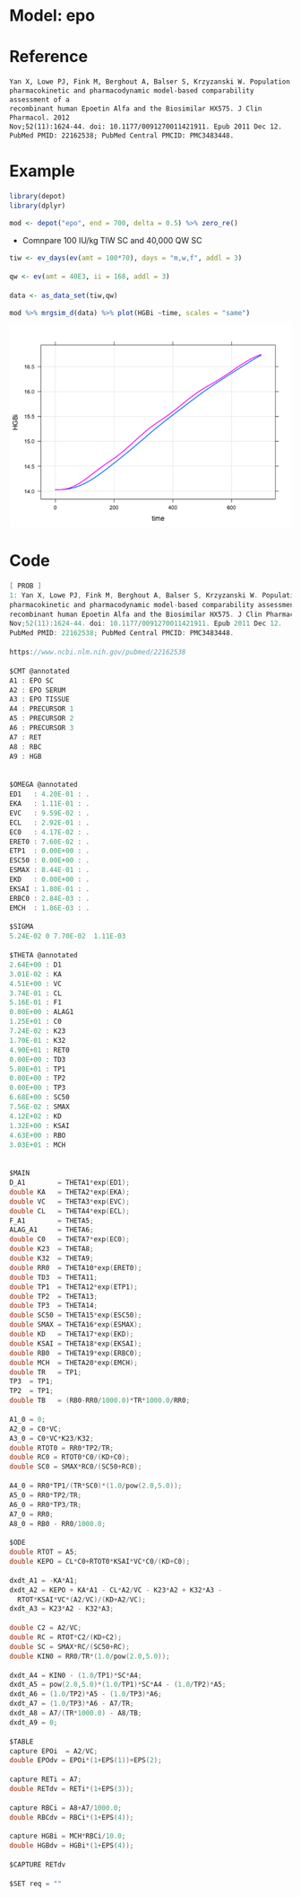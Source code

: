 Model: epo
================

# Reference

    Yan X, Lowe PJ, Fink M, Berghout A, Balser S, Krzyzanski W. Population
    pharmacokinetic and pharmacodynamic model-based comparability assessment of a
    recombinant human Epoetin Alfa and the Biosimilar HX575. J Clin Pharmacol. 2012
    Nov;52(11):1624-44. doi: 10.1177/0091270011421911. Epub 2011 Dec 12. 
    PubMed PMID: 22162538; PubMed Central PMCID: PMC3483448.

# Example

``` r
library(depot)
library(dplyr)
```

``` r
mod <- depot("epo", end = 700, delta = 0.5) %>% zero_re()
```

  - Comnpare 100 IU/kg TIW SC and 40,000 QW SC

<!-- end list -->

``` r
tiw <- ev_days(ev(amt = 100*70), days = "m,w,f", addl = 3)

qw <- ev(amt = 40E3, ii = 168, addl = 3)

data <- as_data_set(tiw,qw)
```

``` r
mod %>% mrgsim_d(data) %>% plot(HGBi ~time, scales = "same")
```

![](epo_files/figure-gfm/unnamed-chunk-4-1.png)<!-- -->

# Code

``` c
[ PROB ]
1: Yan X, Lowe PJ, Fink M, Berghout A, Balser S, Krzyzanski W. Population
pharmacokinetic and pharmacodynamic model-based comparability assessment of a
recombinant human Epoetin Alfa and the Biosimilar HX575. J Clin Pharmacol. 2012
Nov;52(11):1624-44. doi: 10.1177/0091270011421911. Epub 2011 Dec 12. 
PubMed PMID: 22162538; PubMed Central PMCID: PMC3483448.

https://www.ncbi.nlm.nih.gov/pubmed/22162538

$CMT @annotated
A1 : EPO SC
A2 : EPO SERUM
A3 : EPO TISSUE
A4 : PRECURSOR 1
A5 : PRECURSOR 2
A6 : PRECURSOR 3
A7 : RET
A8 : RBC
A9 : HGB


$OMEGA @annotated
ED1   : 4.20E-01 : .
EKA   : 1.11E-01 : .
EVC   : 9.59E-02 : .
ECL   : 2.92E-01 : .
EC0   : 4.17E-02 : .
ERET0 : 7.60E-02 : .
ETP1  : 0.00E+00 : .
ESC50 : 0.00E+00 : .
ESMAX : 8.44E-01 : .
EKD   : 0.00E+00 : .
EKSAI : 1.80E-01 : .
ERBC0 : 2.84E-03 : .
EMCH  : 1.86E-03 : .

$SIGMA
5.24E-02 0 7.70E-02  1.11E-03

$THETA @annotated
2.64E+00 : D1
3.01E-02 : KA
4.51E+00 : VC
3.74E-01 : CL
5.16E-01 : F1
0.00E+00 : ALAG1  
1.25E+01 : C0 
7.24E-02 : K23  
1.70E-01 : K32
4.90E+01 : RET0  
0.00E+00 : TD3
5.80E+01 : TP1
0.00E+00 : TP2  
0.00E+00 : TP3  
6.68E+00 : SC50
7.56E-02 : SMAX  
4.12E+02 : KD  
1.32E+00 : KSAI  
4.63E+00 : RBO  
3.03E+01 : MCH


$MAIN
D_A1        = THETA1*exp(ED1);
double KA   = THETA2*exp(EKA);
double VC   = THETA3*exp(EVC);
double CL   = THETA4*exp(ECL);
F_A1        = THETA5;
ALAG_A1     = THETA6;
double C0   = THETA7*exp(EC0);
double K23  = THETA8;
double K32  = THETA9;
double RR0  = THETA10*exp(ERET0);
double TD3  = THETA11;
double TP1  = THETA12*exp(ETP1);
double TP2  = THETA13;
double TP3  = THETA14;
double SC50 = THETA15*exp(ESC50);
double SMAX = THETA16*exp(ESMAX);
double KD   = THETA17*exp(EKD);
double KSAI = THETA18*exp(EKSAI);
double RB0  = THETA19*exp(ERBC0);
double MCH  = THETA20*exp(EMCH);
double TR   = TP1;
TP3  = TP1;
TP2  = TP1;
double TB   = (RB0-RR0/1000.0)*TR*1000.0/RR0;

A1_0 = 0;
A2_0 = C0*VC;
A3_0 = C0*VC*K23/K32;
double RTOT0 = RR0*TP2/TR;
double RC0 = RTOT0*C0/(KD+C0);
double SC0 = SMAX*RC0/(SC50+RC0);

A4_0 = RR0*TP1/(TR*SC0)*(1.0/pow(2.0,5.0));
A5_0 = RR0*TP2/TR;
A6_0 = RR0*TP3/TR;
A7_0 = RR0;
A8_0 = RB0 - RR0/1000.0;

$ODE
double RTOT = A5;
double KEPO = CL*C0+RTOT0*KSAI*VC*C0/(KD+C0);

dxdt_A1 = -KA*A1;
dxdt_A2 = KEPO + KA*A1 - CL*A2/VC - K23*A2 + K32*A3 - 
  RTOT*KSAI*VC*(A2/VC)/(KD+A2/VC);
dxdt_A3 = K23*A2 - K32*A3;

double C2 = A2/VC;
double RC = RTOT*C2/(KD+C2);
double SC = SMAX*RC/(SC50+RC);
double KIN0 = RR0/TR*(1.0/pow(2.0,5.0));

dxdt_A4 = KIN0 - (1.0/TP1)*SC*A4;
dxdt_A5 = pow(2.0,5.0)*(1.0/TP1)*SC*A4 - (1.0/TP2)*A5;
dxdt_A6 = (1.0/TP2)*A5 - (1.0/TP3)*A6;
dxdt_A7 = (1.0/TP3)*A6 - A7/TR;
dxdt_A8 = A7/(TR*1000.0) - A8/TB;
dxdt_A9 = 0;

$TABLE
capture EPOi  = A2/VC;
double EPOdv = EPOi*(1+EPS(1))+EPS(2);

capture RETi = A7;
double RETdv = RETi*(1+EPS(3));

capture RBCi = A8+A7/1000.0;
double RBCdv = RBCi*(1+EPS(4));

capture HGBi = MCH*RBCi/10.0;
double HGBdv = HGBi*(1+EPS(4));

$CAPTURE RETdv

$SET req = ""
  
```

